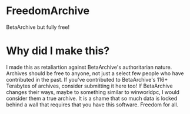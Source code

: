 # FreedomArchive
BetaArchive but fully free!

# Why did I make this?
I made this as retaliartion against BetaArchive's authoritarian nature. Archives should be free to anyone, not just a select few people who have contributed in the past. If you've contributed to BetaArchive's 116+ Terabytes of archives, consider submitting it here too!
If BetaArchive changes their ways, maybe to something similar to winworldpc, I would consider them a true archive. It is a shame that so much data is locked behind a wall that requires that you have this software. Freedom for all.
